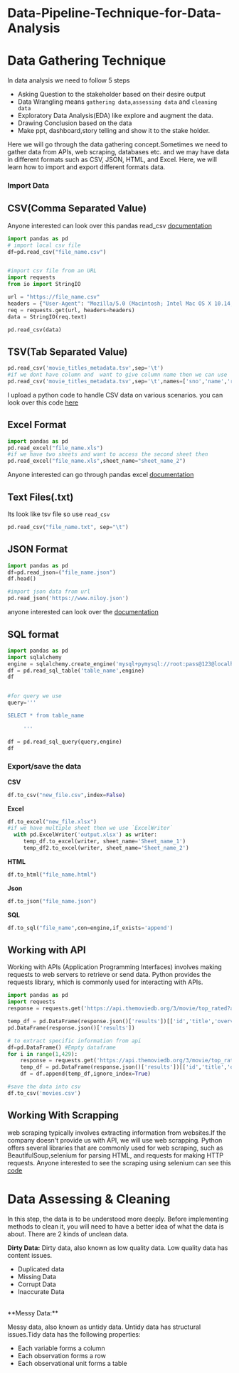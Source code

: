 # Data-Pipeline-Technique-for-Data-Analysis

# Data Gathering Technique
In data analysis we need to follow 5 steps 
- Asking Question to the stakeholder based on their desire output
- Data Wrangling means `gathering data`,`assessing data` and `cleaning data`
- Exploratory Data Analysis(EDA) like explore and augment the data.
- Drawing Conclusion based on the data
- Make ppt, dashboard,story telling and show it to the stake holder.

Here we will go through the data gathering concept.Sometimes we need to gather data from APIs, web scraping, databases etc. and we may have data in different formats such as CSV, JSON, HTML, and Excel. Here, we will learn how to import and export different formats data.
### Import Data
## CSV(Comma Separated Value) 
Anyone interested can look over this pandas read_csv [documentation](https://pandas.pydata.org/docs/reference/api/pandas.read_csv.html)
```python
import pandas as pd
# import local csv file
df=pd.read_csv("file_name.csv")


#import csv file from an URL
import requests
from io import StringIO

url = "https://file_name.csv"
headers = {"User-Agent": "Mozilla/5.0 (Macintosh; Intel Mac OS X 10.14; rv:66.0) Gecko/20100101 Firefox/66.0"}
req = requests.get(url, headers=headers)
data = StringIO(req.text)

pd.read_csv(data)


```
## TSV(Tab Separated Value)
```python
pd.read_csv('movie_titles_metadata.tsv',sep='\t') 
#if we dont have column and  want to give column name then we can use 
pd.read_csv('movie_titles_metadata.tsv',sep='\t',names=['sno','name','release_year','rating','votes','genres'])

```
I upload a python code to handle CSV data on various scenarios. you can look over this code [here](working-with-csv.ipynb)
## Excel Format
```python
import pandas as pd
pd.read_excel("file_name.xls")
#if we have two sheets and want to access the second sheet then
pd.read_excel("file_name.xls",sheet_name="sheet_name_2")


```
Anyone interested can go through pandas excel [documentation](https://pandas.pydata.org/docs/reference/api/pandas.read_excel.html)
## Text Files(.txt)
 Its look like tsv file so use `read_csv` 
 ```python
pd.read_csv("file_name.txt", sep="\t")
```
## JSON Format
```python
import pandas as pd
df=pd.read_json=("file_name.json")
df.head()

#import json data from url
pd.read_json('https://www.niloy.json')
```
anyone interested can look over the [documentation](https://pandas.pydata.org/docs/reference/api/pandas.read_json.html)

## SQL format
```python
import pandas as pd 
import sqlalchemy
engine = sqlalchemy.create_engine('mysql+pymysql://root:pass@123@localhost:3306/ecommerce')
df = pd.read_sql_table('table_name',engine)
df


#for query we use
query='''

SELECT * from table_name
  
     '''

df = pd.read_sql_query(query,engine)
df
```
### Export/save the data
**CSV**
```python
df.to_csv("new_file.csv",index=False)
```
**Excel**
```python
df.to_excel("new_file.xlsx")
#if we have multiple sheet then we use `ExcelWriter`
  with pd.ExcelWriter('output.xlsx') as writer:  
     temp_df.to_excel(writer, sheet_name='Sheet_name_1')
     temp_df2.to_excel(writer, sheet_name='Sheet_name_2')
```

**HTML**
```python
df.to_html("file_name.html")
```
**Json**
```python
df.to_json("file_name.json")
```
**SQL**
```python
df.to_sql("file_name",con=engine,if_exists='append')
```

## Working with API
Working with APIs (Application Programming Interfaces) involves making requests to web servers to retrieve or send data. Python provides the requests library, which is commonly used for interacting with APIs.
```python
import pandas as pd
import requests
response = requests.get('https://api.themoviedb.org/3/movie/top_rated?api_key=8265bd1679663a7ea12ac168da84d2e8&language=en-US&page=1') # get api url

temp_df = pd.DataFrame(response.json()['results'])[['id','title','overview','release_date','popularity','vote_average','vote_count']]
pd.DataFrame(response.json()['results'])

# to extract specific information from api
df=pd.DataFrame() #Empty dataframe
for i in range(1,429):
    response = requests.get('https://api.themoviedb.org/3/movie/top_rated?api_key=8265bd1679663a7ea12ac168da84d2e8&language=en-US&page={}'.format(i))
    temp_df = pd.DataFrame(response.json()['results'])[['id','title','overview','release_date','popularity','vote_average','vote_count']]
    df = df.append(temp_df,ignore_index=True)

#save the data into csv
df.to_csv('movies.csv')


```
## Working With Scrapping
web scraping typically involves extracting information from websites.If the company doesn't provide us with API, we will use web scrapping. Python offers several libraries that are commonly used for web scraping, such as BeautifulSoup,selenium for parsing HTML, and requests for making HTTP requests. Anyone interested to see the scraping using selenium can see this [code](Firefox-Scraper.py) 

# Data Assessing & Cleaning
In this step, the data is to be understood more deeply. Before implementing methods to clean it, you will need to have a better idea of what the data is about.
There are 2 kinds of unclean data.<br/>

**Dirty Data:** 
Dirty data, also known as low quality data. Low quality data has content issues.<br/>
- Duplicated data
- Missing Data
- Corrupt Data
- Inaccurate Data
<br/>
**Messy Data:**
  
Messy data, also known as untidy data. Untidy data has structural issues.Tidy data has the following properties:<br/>
- Each variable forms a column
- Each observation forms a row
- Each observational unit forms a table








